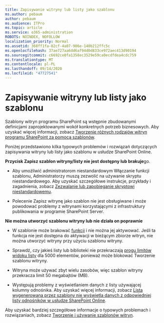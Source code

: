 ```yaml
---
title: Zapisywanie witryny lub listy jako szablonu
ms.author: pebaum
author: pebaum
ms.audience: ITPro
ms.topic: article
ms.service: o365-administration
ROBOTS: NOINDEX, NOFOLLOW
localization_priority: Normal
ms.assetid: 368ff1fa-82cf-4a07-986e-140b212ffc5c
ms.openlocfilehash: 37ae727aa6dd6af94d0d833ce972aec413d90194
ms.sourcegitcommit: c6692ce0fa1358ec3529e59ca0ecdfdea4cdc759
ms.translationtype: MT
ms.contentlocale: pl-PL
ms.lasthandoff: 09/14/2020
ms.locfileid: "47727541"
---
```

# <a name="save-site-or-list-as-a-template"></a>Zapisywanie witryny lub listy jako szablonu

Szablony witryn programu SharePoint są wstępnie zbudowanymi definicjami zaprojektowanymi wokół konkretnych potrzeb biznesowych. Aby uzyskać więcej informacji, zobacz [Tworzenie różnych rodzajów witryn programu SharePoint za pomocą szablonów](https://support.office.com/article/using-templates-to-create-different-kinds-of-sharepoint-sites-449eccec-ff99-4cf3-b62e-dcfee37e8da4).

Poniżej przedstawiono kilka typowych problemów i rozwiązań dotyczących zapisywania witryny lub listy jako szablonu w usłudze SharePoint Online.

**Przycisk Zapisz szablon witryny/listy nie jest dostępny lub brakuje**go. 

- Aby umożliwić administratorom niestandardowym Włączanie funkcji szablonu, Administratorzy muszą zezwolić na używanie skryptu niestandardowego. Aby uzyskać szczegółowe instrukcje, przykłady i zagadnienia, zobacz [Zezwalanie lub zapobieganie skryptowi niestandardowemu](https://docs.microsoft.com/sharepoint/allow-or-prevent-custom-script).


- Polecenie Zapisz witrynę jako szablon nie jest obsługiwane i może powodować problemy z witrynami korzystającymi z infrastruktury publikowania w programie SharePoint Server.


**Nie można utworzyć szablonu witryny lub nie działa on poprawnie**

- W szablonie może brakować [funkcji](https://social.technet.microsoft.com/wiki/contents/articles/14423.sharepoint-2013-existing-features-guid.aspx) i nie można jej aktywować. Jeśli ta funkcja nie jest dostępna do aktywacji w bieżącym zbiorze witryn, nie można utworzyć witryny przy użyciu szablonu witryny.


- Sprawdź, czy jakieś listy lub biblioteki nie przekraczają [progu limitów widoku listy](https://support.office.com/article/Manage-large-lists-and-libraries-in-SharePoint-B8588DAE-9387-48C2-9248-C24122F07C59) dla 5000 elementów, ponieważ może blokować Tworzenie szablonu witryny.


- Witryna może używać zbyt wielu zasobów, więc szablon witryny przekracza limit 50 megabajtów (MB).


- Występują problemy z wyświetlaniem danych z listy używającej kolumny odnośnika. Aby uzyskać więcej informacji, zobacz [Lista wygenerowana przez szablony nie wyświetla danych z odpowiedniej listy odnośników w usłudze SharePoint Online](https://docs.microsoft.com/sharepoint/support/lists-and-libraries/template-generated-list-incorrect-data).


Aby uzyskać bardziej szczegółowe informacje o typowych problemach i rozwiązaniach, zobacz [Tworzenie i używanie szablonów witryn](https://support.office.com/article/Create-and-use-site-templates-60371B0F-00E0-4C49-A844-34759EBDD989).

